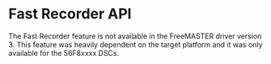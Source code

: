 # Fast Recorder API

The Fast Recorder feature is not available in the FreeMASTER driver version 3. This feature was heavily dependent on the target platform and it was only available for the 56F8xxxx DSCs.
